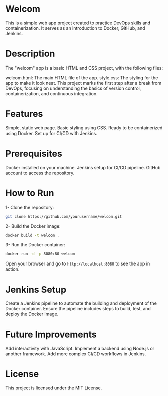 # Welcom
This is a simple web app project created to practice DevOps skills and containerization. It serves as an introduction to Docker, GitHub, and Jenkins.

# Description
The "welcom" app is a basic HTML and CSS project, with the following files:

welcom.html: The main HTML file of the app.
style.css: The styling for the app to make it look neat.
This project marks the first step after a break from DevOps, focusing on understanding the basics of version control, containerization, and continuous integration.

# Features
Simple, static web page.
Basic styling using CSS.
Ready to be containerized using Docker.
Set up for CI/CD with Jenkins.
# Prerequisites
Docker installed on your machine.
Jenkins setup for CI/CD pipeline.
GitHub account to access the repository.
# How to Run
1- Clone the repository:
``` bash
git clone https://github.com/yourusername/welcom.git
```
2- Build the Docker image:
``` bash
docker build -t welcom .
```
3- Run the Docker container:
```bash
docker run -d -p 8080:80 welcom
```
Open your browser and go to `http://localhost:8080` to see the app in action.

# Jenkins Setup
Create a Jenkins pipeline to automate the building and deployment of the Docker container.
Ensure the pipeline includes steps to build, test, and deploy the Docker image.
# Future Improvements
Add interactivity with JavaScript.
Implement a backend using Node.js or another framework.
Add more complex CI/CD workflows in Jenkins.
# License
This project is licensed under the MIT License.


